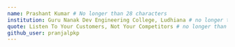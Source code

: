 ```yaml
---
name: Prashant Kumar # No longer than 28 characters
institution: Guru Nanak Dev Engineering College, Ludhiana # no longer than 58 characters
quote: Listen To Your Customers, Not Your Competitors # no longer than 100 characters, avoid using quotes(") to guarantee the format remains the same.
github_user: pranjalpkp
---
```

